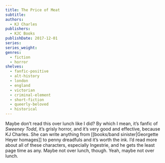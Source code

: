 ```yaml
---
title: The Price of Meat
subtitle: 
authors:
  - KJ Charles
publishers:
  - KJC Books
publishDate: 2017-12-01
series: 
series_weight: 
genres:
  - fiction
  - horror
shelves:
  - fanfic-positive
  - alt-history
  - london
  - england
  - victorian
  - criminal-element
  - short-fiction
  - queerly-beloved
  - historical
---
```

Maybe don’t read this over lunch like I did? By which I mean, it’s fanfic of *Sweeney Todd*, it’s grisly horror, and it’s very good and effective, because KJ Charles. She can write anything from [[books/band sinister|Georgette Heyer homages]] to penny dreadfuls and it’s worth the ink. I’d read more about all of these characters, especially Ingestrie, and he gets the least page time as any. Maybe not over lunch, though. Yeah, maybe not over lunch.